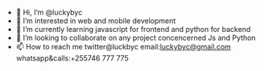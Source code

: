 - 👋 Hi, I’m @luckybyc
- 👀 I’m interested in web and mobile development 
- 🌱 I’m currently learning javascript for frontend and python for backend 
- 💞️ I’m looking to collaborate on any project concencerned Js and Python
- 📫 How to reach me twitter@luckbyc email:luckybyc@gmail.com whatsapp&calls:+255746 777 775

<!---
luckybyc/luckybyc is a ✨ special ✨ repository because its `README.md` (this file) appears on your GitHub profile.
You can click the Preview link to take a look at your changes.
--->
